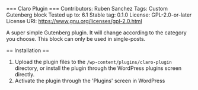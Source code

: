 === Claro Plugin ===
Contributors:      Ruben Sanchez
Tags:              Custom Gutenberg block
Tested up to:      6.1
Stable tag:        0.1.0
License:           GPL-2.0-or-later
License URI:       https://www.gnu.org/licenses/gpl-2.0.html

A super simple Gutenberg plugin. It will change according to the category you choose. This block can only be used in single-posts.

== Installation ==


1. Upload the plugin files to the `/wp-content/plugins/claro-plugin` directory, or install the plugin through the WordPress plugins screen directly.
1. Activate the plugin through the 'Plugins' screen in WordPress


